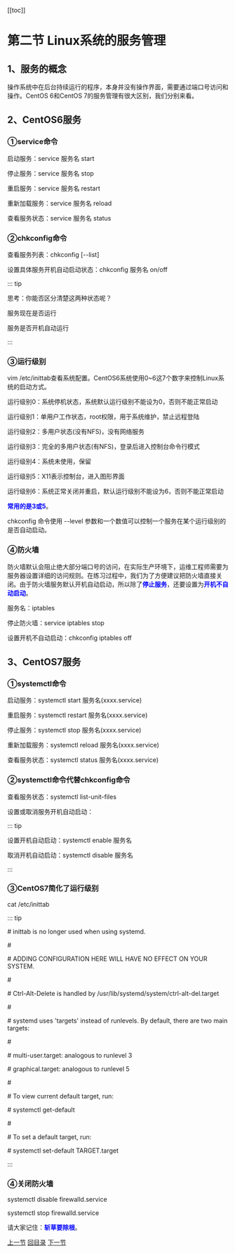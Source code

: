 [[toc]]

# 第二节 Linux系统的服务管理



## 1、服务的概念

操作系统中在后台持续运行的程序，本身并没有操作界面，需要通过端口号访问和操作。CentOS 6和CentOS 7的服务管理有很大区别，我们分别来看。



## 2、CentOS6服务

### ①service命令

启动服务：service  服务名 start

停止服务：service  服务名 stop

重启服务：service  服务名 restart

重新加载服务：service  服务名 reload

查看服务状态：service  服务名 status



### ②chkconfig命令

查看服务列表：chkconfig [--list]

设置具体服务开机自动启动状态：chkconfig 服务名 on/off

::: tip

思考：你能否区分清楚这两种状态呢？

服务现在是否运行

服务是否开机自动运行

:::



### ③运行级别

vim /etc/inittab查看系统配置。CentOS6系统使用0~6这7个数字来控制Linux系统的启动方式。

运行级别0：系统停机状态，系统默认运行级别不能设为0，否则不能正常启动

运行级别1：单用户工作状态，root权限，用于系统维护，禁止远程登陆

运行级别2：多用户状态(没有NFS)，没有网络服务

运行级别3：完全的多用户状态(有NFS)，登录后进入控制台命令行模式

运行级别4：系统未使用，保留

运行级别5：X11表示控制台，进入图形界面

运行级别6：系统正常关闭并重启，默认运行级别不能设为6，否则不能正常启动

 

<span style="color:blue;font-weight:bold;">常用的是3或5</span>。

 

chkconfig 命令使用 --level 参数和一个数值可以控制一个服务在某个运行级别的是否自动启动。



### ④防火墙

防火墙默认会阻止绝大部分端口号的访问，在实际生产环境下，运维工程师需要为服务器设置详细的访问规则。在练习过程中，我们为了方便建议把防火墙直接关闭。由于防火墙服务默认开机自动启动，所以除了<span style="color:blue;font-weight:bold;">停止服务</span>，还要设置为<span style="color:blue;font-weight:bold;">开机不自动启动</span>。

服务名：iptables

停止防火墙：service iptables stop

设置开机不自动启动：chkconfig iptables off



## 3、CentOS7服务

### ①systemctl命令

启动服务：systemctl start 服务名(xxxx.service)

重启服务：systemctl restart 服务名(xxxx.service)

停止服务：systemctl stop 服务名(xxxx.service)

重新加载服务：systemctl reload 服务名(xxxx.service)

查看服务状态：systemctl status 服务名(xxxx.service)



### ②systemctl命令代替chkconfig命令

查看服务状态：systemctl list-unit-files

设置或取消服务开机自动启动：

::: tip

设置开机自动启动：systemctl enable 服务名

取消开机自动启动：systemctl disable 服务名

:::



### ③CentOS7简化了运行级别

cat /etc/inittab

::: tip

\# inittab is no longer used when using systemd.

\#

\# ADDING CONFIGURATION HERE WILL HAVE NO EFFECT ON YOUR SYSTEM.

\#

\# Ctrl-Alt-Delete is handled by /usr/lib/systemd/system/ctrl-alt-del.target

\#

\# systemd uses 'targets' instead of runlevels. By default, there are two main targets:

\#

\# multi-user.target: analogous to runlevel 3

\# graphical.target: analogous to runlevel 5

\#

\# To view current default target, run:

\# systemctl get-default

\#

\# To set a default target, run:

\# systemctl set-default TARGET.target

:::



### ④关闭防火墙

systemctl disable firewalld.service

systemctl stop firewalld.service

请大家记住：<span style="color:blue;font-weight:bold;">斩草要除根</span>。



[上一节](verse01-auth.html) [回目录](index.html) [下一节](verse03-shell.html)
